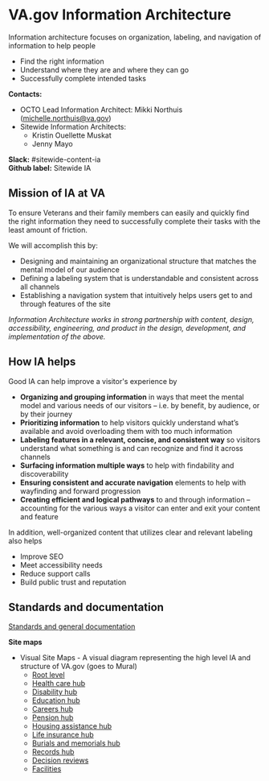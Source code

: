 # VA.gov Information Architecture

Information architecture focuses on organization, labeling, and navigation of information to help people 
- Find the right information
- Understand where they are and where they can go
- Successfully complete intended tasks


**Contacts:** 

- OCTO Lead Information Architect: Mikki Northuis (michelle.northuis@va.gov)
- Sitewide Information Architects:
  - Kristin Ouellette Muskat 
  - Jenny Mayo 


 **Slack:** #sitewide-content-ia <br>
**Github label:** Sitewide IA


## Mission of IA at VA

To ensure Veterans and their family members can easily and quickly find the right information they need to successfully complete their tasks with the least amount of friction.

We will accomplish this by:
- Designing and maintaining an organizational structure that matches the mental model of our audience
- Defining a labeling system that is understandable and consistent across all channels
- Establishing a navigation system that intuitively helps users get to and through features of the site

*Information Architecture works in strong partnership with content, design, accessibility, engineering, and product in the design, development, and implementation of the above.*



## How IA helps 

Good IA can help improve a visitor's experience by
- **Organizing and grouping information** in ways that meet the mental model and various needs of our visitors – i.e. by benefit, by audience, or by their journey
- **Prioritizing information** to help visitors quickly understand what’s available and avoid overloading them with too much information 
- **Labeling features in a relevant, concise, and consistent way** so visitors understand what something is and can recognize and find it across channels
- **Surfacing information multiple ways** to help with findability and discoverability
- **Ensuring consistent and accurate navigation** elements to help with wayfinding and forward progression
- **Creating efficient and logical pathways** to and through information – accounting for the various ways a visitor can enter and exit your content and feature

In addition, well-organized content that utilizes clear and relevant labeling also helps
- Improve SEO 
- Meet accessibility needs 
- Reduce support calls 
- Build public trust and reputation 


## Standards and documentation

[Standards and general documentation](https://github.com/department-of-veterans-affairs/va.gov-team/tree/master/products/information-architecture/standards)

**Site maps**
- Visual Site Maps - A visual diagram representing the high level IA and structure of VA.gov (goes to Mural)
  - [Root level](https://app.mural.co/t/departmentofveteransaffairs9999/m/departmentofveteransaffairs9999/1672351995789/71a5b7ba07995735d458df39e07a696f48a9be48?wid=7-1676676077721)
  - [Health care hub](https://app.mural.co/t/departmentofveteransaffairs9999/m/departmentofveteransaffairs9999/1666882559766/ada92d293c76f3d61c71d3f2421c7f160f3648a8?wid=0-1675291071517&sender=u2aba00c97ab77c6ec1573123)
  - [Disability hub](https://app.mural.co/t/departmentofveteransaffairs9999/m/departmentofveteransaffairs9999/1667839622293/c8919d112d2d28d29080bf70cdc67998ef98e8aa?wid=1-1668693823442&sender=u2aba00c97ab77c6ec1573123)
  - [Education hub](https://app.mural.co/t/departmentofveteransaffairs9999/m/departmentofveteransaffairs9999/1674597416426/2a9153ede716702d8863ff1473fa189c31a83919?wid=0-1675292761939&sender=u2aba00c97ab77c6ec1573123)
  - [Careers hub](https://app.mural.co/t/departmentofveteransaffairs9999/m/departmentofveteransaffairs9999/1674779246334/51e3dfa747c0176c7f30abaf715e88fdddffb6d6?wid=0-1675287968232)
  - [Pension hub](https://app.mural.co/t/departmentofveteransaffairs9999/m/departmentofveteransaffairs9999/1674779271961/223f3fe745e198bc5301fe4f053b19fa019c7717?wid=0-1675376869383&sender=u2aba00c97ab77c6ec1573123)
  - [Housing assistance hub](https://app.mural.co/t/departmentofveteransaffairs9999/m/departmentofveteransaffairs9999/1674779288312/99235133032f44e28ec3e77835d8e2827ad126cd?wid=0-1675105415908&sender=u2aba00c97ab77c6ec1573123)
  - [Life insurance hub](https://app.mural.co/t/departmentofveteransaffairs9999/m/departmentofveteransaffairs9999/1674779307623/16f61c56ec150690aa1f532e7c134f91e15fa11c?wid=78-1675441930874)
  - [Burials and memorials hub](https://app.mural.co/t/departmentofveteransaffairs9999/m/departmentofveteransaffairs9999/1674779325955/34a49ce247fb99e9e7bbed8991fe785868baf518?wid=0-1675359563168&sender=u2aba00c97ab77c6ec1573123)
  - [Records hub](https://app.mural.co/t/departmentofveteransaffairs9999/m/departmentofveteransaffairs9999/1674779202419/2c84b6f0db7fc6ce1f20a0ff66f66c3afd46c04f?wid=12-1675464978959&sender=u2aba00c97ab77c6ec1573123)
  - [Decision reviews](https://app.mural.co/t/departmentofveteransaffairs9999/m/departmentofveteransaffairs9999/1674779345909/639c121deb1a751c01a2ddad6ba65417aaf23a70?wid=15-1675719086191)
  - [Facilities](https://app.mural.co/t/departmentofveteransaffairs9999/m/departmentofveteransaffairs9999/1674779377050/04377db23cd64177d3e90e2c216a5d9bc14c8878?wid=24-1676064961383)








